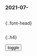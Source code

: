 ### 2021-07-　

```note
```

{:.font-head}

```tip
```

{:.h4}

<div id="dv1">
</div>
<button onclick="toggleb()">toggle</button>
<pre id="pr2" style="display: none">
<!-- 🍅<br>　<hr>🍑 -->

媒体跟设惠是扫把和房子的关系。

你要是扫把干净，房就脏；

反之扫把脏，房子就干净。

酥莲用自己的扫帚，帮每弟打扫，还以为能恶心着对方。

关起门来拿扫帚拍每弟的照片解恨，还以为能咒死对方。

穷的花钱，帮富人扫房。

结果只能使穷的更穷，富的更富。

自家扫帚举着当荧光棒，然后就让自己屋里就这么脏着，

脏着脏着，眼看就要活活脏死了。

就在关键时刻，先穷死了。

https://m.weibo.cn/status/KpDKkAirY
z非鱼丶丶-
　y视的新闻天天报美g，干脆叫美利坚新闻好了

d建|l导方法负面清单二十项之十二：种了别人的地，荒了自家的田
https://www.sohu.com/a/258396589_742144

你说你偷我都是为了我好，我有一具马麦皮不知当讲不当讲。

你说你抢他是为了分给我，但凡智力正常的都会有一种不祥的预感。

如果反一个，我说我抢他是为了你，你会不会宽宥我。

我说我抢你为了他…呵呵。

你什么都不缺，缺的是少了一个"心眼"种了别人的田，荒了自己的地
https://www.163.com/dy/article/GFS1M2D505521T3N.html

柏林赋
东井市皿安倍氏，深信豺声朝日报。
纽跃记者探南经，偏见多闻两重天。
柏林之围叫不醒，柏林秩序何井然！
柏林墙倒砖犹在，叹息之墙十二人。

圣斗士：十大感人瞬间，叹息之墙收获了最多眼泪
https://baijiahao.baidu.com/s?id=1601624690389501966&wfr=spider&for=pc

侵h战争时期，日本g内的报纸广播是如何报道的
https://xw.qq.com/cmsid/20200223A0OL6J00

日本
　走上军g主义道路后，日本当局在向外扩张侵略的同时，一直特别重视新闻传媒与舆lk制的作用与意义。

在1937年7月日本发动全面侵h战争以后，日本的新闻传媒与随军记者在侵h战争期间空前的“举g一致”—沦落为日本侵h战争暴行的吹鼓手。

日本军g主义当局
　始终高度重视与严格实施对新闻舆l的k制、编造与利用，为其侵略战争与殖m统治服务。

为了规定与约束日本新闻工作者的采访报道与言l行动，由zf当局一手操k的日本新闻工作者团体“新闻联盟”，仿照德国的“新闻记者法”，制定了日本的“记者规章”，要求日本记者须“明确gj使命”，才能有加入该团体的登记资格。

撕逼心得
为了抬杠而抬杠的无脑撕逼，不在讨论范围。
为了额外目的而随时调转立场，应该被所有的喷子所鄙视。
如果连好歹了解一下要骂的是个什么东西都懒得做功课，索性就放弃吧。
当证据跟你的观点相抵触时，选择性失明。
你赢不了了，放弃吧。
检视你掌握的论据，将并不能为你的观点充分背书，直接舍弃。
如果被用某些理由回怼自己哑口无言，与其自讨没趣不如就此打住。

柏林，也乱了
https://baijiahao.baidu.com/s?id=1706943317234282391&wfr=spider&for=pc

帝g的毁灭:外面炮火连天,安全屋内也乱遭一团,令人唏嘘
https://k.sina.cn/article_7032823002_m1a3305cda00100rwj8.html

我听到的时德g得大炮吗？

恐怕不是。

元首非常有信心可以控制局面，他很肯定。斯坦纳会使形势逆转，他多次讲，这次进攻将影响整个战争史。

元首身边的每个人都知道那是幻想，谁知道他自己是不是相信。

我一点也不相信。

多闻（多聞
https://www.zdic.net/hans/多闻

论语．季氏》：「友直、友谅、友多闻，益矣！」
《文选．何晏．景福殿赋》：「故将广智，必先多闻。

荀子·修身》：“多闻曰博。
抱朴子·微旨》：“多闻而体要,博见而善择。

多闻天王
https://baike.baidu.com/item/多闻天王/2047270

尊王据须弥山天北方世界，手持慧伞，用以降伏魔众，护持众生修行资粮。

尊右手持着标志性的胜幢，象征尊王带给善众的财富和快乐，
左手托着一只吐宝鼠，象征能赐无尽财宝。尊王的爱骑是一位红鬃白狮子将，狮口大张，且能吐出各种珍宝财物，解救一切贫穷困苦众生。

胜幢
https://baike.baidu.com/item/胜幢/23159596

被认为是戒、定、慧、解脱、大悲、缘起和脱离偏见之象征。其上有黑色球状物者，传说为外道辩论失败后自刎之人头。

<!-- 🍅<br>　<hr>🍑 -->
</pre>

<script src="https://cdn.jsdelivr.net/npm/jquery@3.5.1/dist/jquery.min.js"></script>

<link rel="stylesheet" href="https://cdn.jsdelivr.net/gh/fancyapps/fancybox@3.5.7/dist/jquery.fancybox.min.css" />
<script src="https://cdn.jsdelivr.net/gh/fancyapps/fancybox@3.5.7/dist/jquery.fancybox.min.js"></script>

<script type="text/javascript">

setTimeout(function(){
  dv1.innerHTML = parseURL(pr2.innerHTML);
},0);

var __urlRegex = /(\b(https?|ftp|file):\/\/[-A-Z0-9+&@#\/%?=~_|!:,.;]*[-A-Z0-9+&@#\/%=~_|])/ig;
var __imgRegex = /\.(?:jpe?g|gif|png)$/i;

function parseURL($string){

    var exp = __urlRegex;
    return $string.replace(exp,function(match){
            __imgRegex.lastIndex=0;
            if(__imgRegex.test(match)){
                return '<a data-fancybox="gallery" href="' + match.replace("/p=700", "")
                 + '"><img src="' + match.replace("/p=700", "")+'" width="64"></a>';
            }
            else{
                return '<br><a href="' + match + '" target="_blank">' + match + '</a><br><br>';
            }
        }
    );
}

function toggleb() {
  var x = document.getElementById("pr2");
  if (x.style.display === "none") {
    x.style.display = "";
  } else {
    x.style.display = "none";
  }
}

</script>
